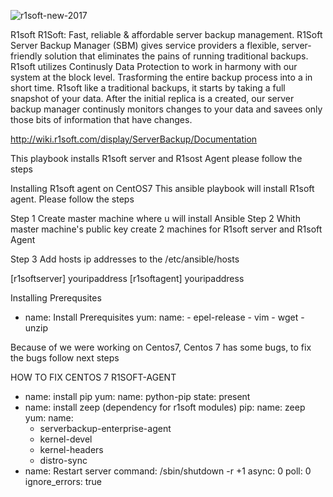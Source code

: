 ![r1soft-new-2017](https://user-images.githubusercontent.com/78001953/109343354-d8724f00-7832-11eb-8208-bc36b825dac9.jpg)













R1soft R1Soft: Fast, reliable & affordable server backup management.
R1Soft Server Backup Manager (SBM) gives service providers a flexible, server-friendly solution that eliminates the pains of running traditional backups.
R1soft utilizes Continusly Data Protection to work in harmony with our system at the block level. Trasforming the entire backup process into a in short time. R1soft like a traditional backups, it starts by taking a full snapshot of your data. 
After the initial replica is a created, our server backup manager continusly monitors changes to your data and savees only those bits of information that have changes.


http://wiki.r1soft.com/display/ServerBackup/Documentation








This playbook installs R1soft server and R1sost Agent
please follow the steps

Installing R1soft agent on CentOS7 
This ansible playbook will install R1soft agent. Please follow the steps

Step 1 Create master machine where u will install Ansible
Step 2 Whith master machine's public key create 2 machines for R1soft server and R1soft Agent

Step 3 Add hosts ip addresses to the /etc/ansible/hosts

[r1softserver]
youripaddress
[r1softagent]
youripaddress

Installing Prerequsites

- name: Install Prerequisites
    yum:
      name:
      - epel-release
      - vim
      - wget
      - unzip

Because of we were working on Centos7, Centos 7 has some bugs, to fix the bugs follow next steps

HOW TO FIX CENTOS 7 R1SOFT-AGENT
- name: install pip
 yum:
   name: python-pip
   state: present
- name: install zeep (dependency for r1soft modules)
 pip:
   name: zeep
 yum:
   name:
   - serverbackup-enterprise-agent 
   - kernel-devel
   - kernel-headers
   - distro-sync
- name: Restart server
 command: /sbin/shutdown -r +1
 async: 0
 poll: 0
 ignore_errors: true
